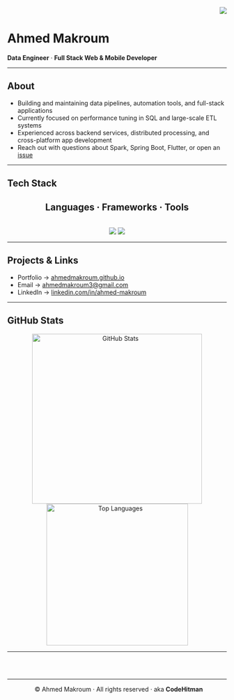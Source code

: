 <!-- Profile visitor badge -->
<p align="right">
  <img src="https://visitor-badge.laobi.icu/badge?page_id=ahmedmakroum.ahmedmakroum" />
</p>

# Ahmed Makroum

**Data Engineer** · **Full Stack Web & Mobile Developer**

---

## About

- Building and maintaining data pipelines, automation tools, and full-stack applications  
- Currently focused on performance tuning in SQL and large-scale ETL systems  
- Experienced across backend services, distributed processing, and cross-platform app development  
- Reach out with questions about Spark, Spring Boot, Flutter, or open an [issue](https://github.com/ahmedmakroum/ahmedmakroum/issues)

---

## Tech Stack

<h2 align="center"> Languages · Frameworks · Tools </h2>
<br/>
<div align="center">
    <img src="https://skillicons.dev/icons?i=github,git,supabase,androidstudio,firebase,gcp,aws,azure,linux,docker,kubernetes" />
    <img src="https://skillicons.dev/icons?i=react,nextjs,spring,flutter,unity,java,python,c,scala,sqlite,cassandra,postgresql" /><br>
</div>

---

## Projects & Links

- Portfolio → [ahmedmakroum.github.io](https://ahmedmakroum.github.io/AhmedMakroumPortfolio/)  
- Email → [ahmedmakroum3@gmail.com](mailto:ahmedmakroum3@gmail.com)  
- LinkedIn → [linkedin.com/in/ahmed-makroum](https://www.linkedin.com/in/ahmed-makroum/)

---

## GitHub Stats

<div align="center">
  <img width=390 src="https://github-readme-stats-salesp07.vercel.app/api?username=ahmedmakroum&count_private=true&show_icons=true&theme=react&rank_icon=github&border_radius=10" alt="GitHub Stats" />
  <br/>
  <img width=325 align="center" src="https://github-readme-stats-salesp07.vercel.app/api/top-langs/?username=ahmedmakroum&hide=HTML&langs_count=8&layout=compact&theme=react&border_radius=10&size_weight=0.5&count_weight=0.5&exclude_repo=github-readme-stats" alt="Top Languages" />
</div>

---

<br/><br/>

---

<p align="center" style="font-size: 14px;">
  &nbsp; &copy; Ahmed Makroum · All rights reserved · aka
  <a href="https://x.com/agent47_dev" style="color: inherit; text-decoration: none;"><strong>CodeHitman</strong></a>
</p>
